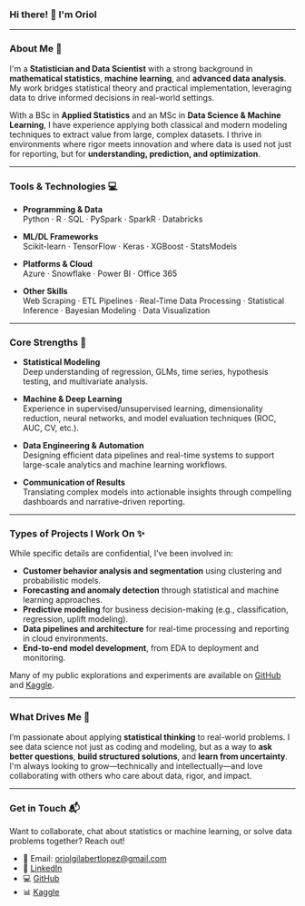 ### Hi there! 👋 I'm Oriol

---

### About Me 🚀

I'm a **Statistician and Data Scientist** with a strong background in **mathematical statistics**, **machine learning**, and **advanced data analysis**. My work bridges statistical theory and practical implementation, leveraging data to drive informed decisions in real-world settings.

With a BSc in **Applied Statistics** and an MSc in **Data Science & Machine Learning**, I have experience applying both classical and modern modeling techniques to extract value from large, complex datasets. I thrive in environments where rigor meets innovation and where data is used not just for reporting, but for **understanding, prediction, and optimization**.

---

### Tools & Technologies 💻

- **Programming & Data**  
  Python · R · SQL · PySpark · SparkR · Databricks

- **ML/DL Frameworks**  
  Scikit-learn · TensorFlow · Keras · XGBoost · StatsModels

- **Platforms & Cloud**  
  Azure · Snowflake · Power BI · Office 365

- **Other Skills**  
  Web Scraping · ETL Pipelines · Real-Time Data Processing · Statistical Inference · Bayesian Modeling · Data Visualization

---

### Core Strengths 🧠

- **Statistical Modeling**  
  Deep understanding of regression, GLMs, time series, hypothesis testing, and multivariate analysis.

- **Machine & Deep Learning**  
  Experience in supervised/unsupervised learning, dimensionality reduction, neural networks, and model evaluation techniques (ROC, AUC, CV, etc.).

- **Data Engineering & Automation**  
  Designing efficient data pipelines and real-time systems to support large-scale analytics and machine learning workflows.

- **Communication of Results**  
  Translating complex models into actionable insights through compelling dashboards and narrative-driven reporting.

---

### Types of Projects I Work On ✨

While specific details are confidential, I’ve been involved in:

- **Customer behavior analysis and segmentation** using clustering and probabilistic models.  
- **Forecasting and anomaly detection** through statistical and machine learning approaches.  
- **Predictive modeling** for business decision-making (e.g., classification, regression, uplift modeling).  
- **Data pipelines and architecture** for real-time processing and reporting in cloud environments.  
- **End-to-end model development**, from EDA to deployment and monitoring.

Many of my public explorations and experiments are available on [GitHub](https://github.com/OriolGilabertLopez) and [Kaggle](https://www.kaggle.com/oriolgilabertlpez).

---

### What Drives Me 🌟

I’m passionate about applying **statistical thinking** to real-world problems. I see data science not just as coding and modeling, but as a way to **ask better questions**, **build structured solutions**, and **learn from uncertainty**. I'm always looking to grow—technically and intellectually—and love collaborating with others who care about data, rigor, and impact.

---

### Get in Touch 📬

Want to collaborate, chat about statistics or machine learning, or solve data problems together? Reach out!

- 📧 Email: oriolgilabertlopez@gmail.com  
- 🔗 [LinkedIn](https://www.linkedin.com/in/oriolgilabertl%C3%B3pez/)  
- 💻 [GitHub](https://github.com/OriolGilabertLopez/)  
- 📊 [Kaggle](https://www.kaggle.com/oriolgilabertlpez)
